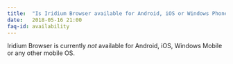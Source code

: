 ```yaml
---
title:	"Is Iridium Browser available for Android, iOS or Windows Phone/Mobile?"
date:	2018-05-16 21:00
faq-id:	availability
---
```


Iridium Browser is currently *not* available for Android, iOS, Windows Mobile or any other mobile OS.
